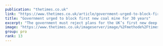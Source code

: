 ```yaml
---
publication: "thetimes.co.uk"
link: "https://www.thetimes.co.uk/article/government-urged-to-block-first-new-coal-mine-for-30-years-5s906r6d2"
title: "Government urged to block first new coal mine for 30 years"
excerpt: "The government must reject plans for the UK’s first new deep coal mine since the 1980s, environmental groups have said after a pivotal decision on the project"
image: "https://www.thetimes.co.uk/imageserver/image/%2Fmethode%2Ftimes%2Fprod%2Fweb%2Fbin%2Fc0a52fac-5c36-11ed-9b1f-f7c251e9dfdc.jpg?crop=2939%2C1653%2C842%2C263&resize=1200"
group: pro
rank: 13
---
```

